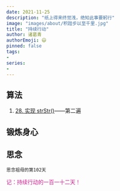 ```yaml
---
date: 2021-11-25
description: "纸上得来终觉浅，绝知此事要躬行"
image: "images/about/积跬步以至千里.jpg"
title: "持续行动"
author: 诸葛青
authorEmoji: 😃
pinned: false
tags:
- 
series:
-
---
```



## 算法
1. [28. 实现 strStr()](https://leetcode-cn.com/problems/implement-strstr/)——第二遍

## 锻炼身心 

## 思念
``思念祖母的第102天``

<font color=VioletRed>记：持续行动的一百一十二天！</font>


